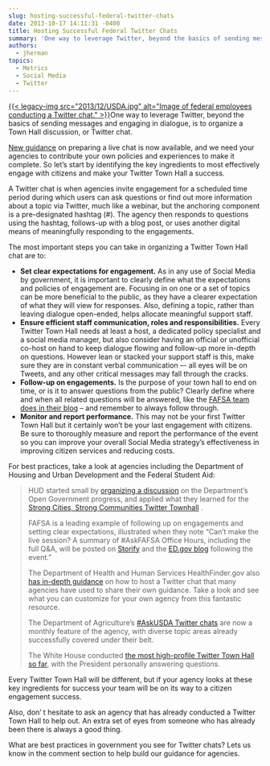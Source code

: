 ```yaml
---
slug: hosting-successful-federal-twitter-chats
date: 2013-10-17 14:11:31 -0400
title: Hosting Successful Federal Twitter Chats
summary: 'One way to leverage Twitter, beyond the basics of sending messages and engaging in dialogue, is to organize a Town Hall discussion, or Twitter chat. New guidance on preparing a live chat is now available, and we need your agencies to contribute your own policies'
authors:
  - jherman
topics:
  - Metrics
  - Social Media
  - Twitter
---
```


[{{< legacy-img src="2013/12/USDA.jpg" alt="Image of federal employees conducting a Twitter chat." >}}](https://s3.amazonaws.com/digitalgov/_legacy-img/2013/12/USDA.jpg)One way to leverage Twitter, beyond the basics of sending messages and engaging in dialogue, is to organize a Town Hall discussion, or Twitter chat.

[New guidance](https://digitalgov.sites.usa.gov/2013/10/16/twitter-chats-for-federal-agencies/ "Twitter Chat Guidance for Federal Agencies") on preparing a live chat is now available, and we need your agencies to contribute your own policies and experiences to make it complete. So let’s start by identifying the key ingredients to most effectively engage with citizens and make your Twitter Town Hall a success.

A Twitter chat is when agencies invite engagement for a scheduled time period during which users can ask questions or find out more information about a topic via Twitter, much like a webinar, but the anchoring component is a pre-designated hashtag (#). The agency then responds to questions using the hashtag, follows-up with a blog post, or uses another digital means of meaningfully responding to the engagements.

The most important steps you can take in organizing a Twitter Town Hall chat are to:

  * **Set clear expectations for engagement.** As in any use of Social Media by government, it is important to clearly define what the expectations and policies of engagement are. Focusing in on one or a set of topics can be more beneficial to the public, as they have a clearer expectation of what they will view for responses. Also, defining a topic, rather than leaving dialogue open-ended, helps allocate meaningful support staff.
  * **Ensure efficient staff communication, roles and responsibilities.** Every Twitter Town Hall needs at least a host, a dedicated policy specialist and a social media manager, but also consider having an official or unofficial co-host on hand to keep dialogue flowing and follow-up more in-depth on questions. However lean or stacked your support staff is this, make sure they are in constant verbal communication –- all eyes will be on Tweets, and any other critical messages may fall through the cracks.
  * **Follow-up on engagements.** Is the purpose of your town hall to end on time, or is it to answer questions from the public? Clearly define where and when all related questions will be answered, like the <a href="http://www.ed.gov/blog/2012/08/askfafsa-office-hours-back-to-school-edition/" target="_blank">FAFSA team does in their blog</a> – and remember to always follow through.
  * **Monitor and report performance.** This may not be your first Twitter Town Hall but it certainly won’t be your last engagement with citizens. Be sure to thoroughly measure and report the performance of the event so you can improve your overall Social Media strategy’s effectiveness in improving citizen services and reducing costs.

For best practices, take a look at agencies including the Department of Housing and Urban Development and the Federal Student Aid:

> HUD started small by [organizing a discussion](http://blog.hud.gov/index.php/2011/04/06/hud-host-twitter-townhall-chat-discuss-year-anniversary-open-gov-plan/) on the Department’s Open Government progress, and applied what they learned for the <a href="http://blog.hud.gov/index.php/2012/03/01/hud%E2%80%99s-first-twitter-town-hall-is-a-success/" target="_blank">Strong Cities, Strong Communities Twitter Townhall</a> .
> 
> FAFSA is a leading example of following up on engagements and setting clear expectations, illustrated when they note “Can’t make the live session? A summary of #AskFAFSA Office Hours, including the full Q&A, will be posted on <a href="http://storify.com/FAFSA" target="_blank">Storify</a> and the [ED.gov blog](http://www.ed.gov/blog) following the event.”
> 
> The Department of Health and Human Services HealthFinder.gov also <a href="http://health.gov/healthliteracyonline/Twitter_Chat_Guide.pdf" target="_blank">has in-depth guidance</a> on how to host a Twitter chat that many agencies have used to share their own guidance. Take a look and see what you can customize for your own agency from this fantastic resource.
> 
> The Department of Agriculture&#8217;s <a href="http://blogs.usda.gov/tag/askusda/" target="_blank">#AskUSDA Twitter chats</a> are now a monthly feature of the agency, with diverse topic areas already successfully covered under their belt.
> 
> The White House conducted <a href="http://askobama.twitter.com/" target="_blank">the most high-profile Twitter Town Hall so far</a>, with the President personally answering questions.

Every Twitter Town Hall will be different, but if your agency looks at these key ingredients for success your team will be on its way to a citizen engagement success.

Also, don’ t hesitate to ask an agency that has already conducted a Twitter Town Hall to help out. An extra set of eyes from someone who has already been there is always a good thing.

What are best practices in government you see for Twitter chats? Lets us know in the comment section to help build our guidance for agencies.

<div>
</div>